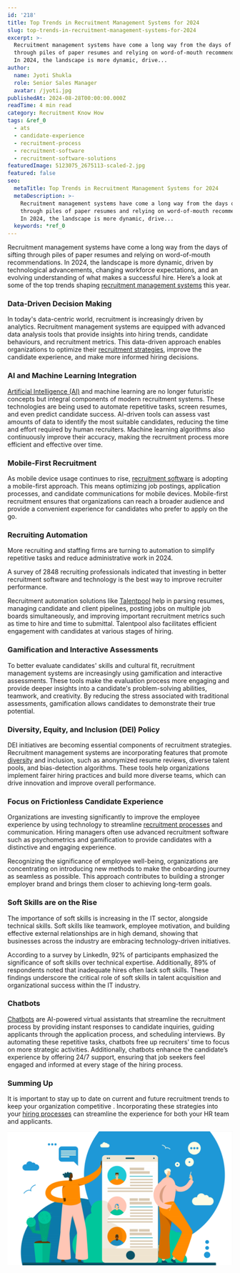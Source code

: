 ```yaml
---
id: '218'
title: Top Trends in Recruitment Management Systems for 2024
slug: top-trends-in-recruitment-management-systems-for-2024
excerpt: >-
  Recruitment management systems have come a long way from the days of sifting
  through piles of paper resumes and relying on word-of-mouth recommendations.
  In 2024, the landscape is more dynamic, drive...
author:
  name: Jyoti Shukla
  role: Senior Sales Manager
  avatar: /jyoti.jpg
publishedAt: 2024-08-28T00:00:00.000Z
readTime: 4 min read
category: Recruitment Know How
tags: &ref_0
  - ats
  - candidate-experience
  - recruitment-process
  - recruitment-software
  - recruitment-software-solutions
featuredImage: 5123075_2675113-scaled-2.jpg
featured: false
seo:
  metaTitle: Top Trends in Recruitment Management Systems for 2024
  metaDescription: >-
    Recruitment management systems have come a long way from the days of sifting
    through piles of paper resumes and relying on word-of-mouth recommendations.
    In 2024, the landscape is more dynamic, drive...
  keywords: *ref_0
---
```


Recruitment management systems have come a long way from the days of sifting through piles of paper resumes and relying on word-of-mouth recommendations. In 2024, the landscape is more dynamic, driven by technological advancements, changing workforce expectations, and an evolving understanding of what makes a successful hire. Here’s a look at some of the top trends shaping [recruitment management systems](https://www.thetalentpool.ai/blogs/key-elements-of-recruitment-management-system/ "recruitment management systems") this year.

### **Data-Driven Decision Making**

In today's data-centric world, recruitment is increasingly driven by analytics. Recruitment management systems are equipped with advanced data analysis tools that provide insights into hiring trends, candidate behaviours, and recruitment metrics. This data-driven approach enables organizations to optimize their [recruitment strategies](https://www.thetalentpool.ai/blogs/why-hiring-early-talent-key-any-recruitment-strategy/ "recruitment strategies"), improve the candidate experience, and make more informed hiring decisions.

### **AI and Machine Learning Integration**

[Artificial Intelligence (AI)](https://www.thetalentpool.ai/blogs/how-artificial-intelligence-changing-hiring-process/ "Artificial Intelligence (AI)") and machine learning are no longer futuristic concepts but integral components of modern recruitment systems. These technologies are being used to automate repetitive tasks, screen resumes, and even predict candidate success. AI-driven tools can assess vast amounts of data to identify the most suitable candidates, reducing the time and effort required by human recruiters. Machine learning algorithms also continuously improve their accuracy, making the recruitment process more efficient and effective over time.

### **Mobile-First Recruitment**

As mobile device usage continues to rise, [recruitment software](https://www.thetalentpool.ai/blogs/pros-and-cons-of-recruitment-software-for-high-growth-companies/ "recruitment software") is adopting a mobile-first approach. This means optimizing job postings, application processes, and candidate communications for mobile devices. Mobile-first recruitment ensures that organizations can reach a broader audience and provide a convenient experience for candidates who prefer to apply on the go.

### **Recruiting Automation**

More recruiting and staffing firms are turning to automation to simplify repetitive tasks and reduce administrative work in 2024.

A survey of 2848 recruiting professionals indicated that investing in better recruitment software and technology is the best way to improve recruiter performance.

Recruitment automation solutions like [Talentpool](https://www.thetalentpool.ai/ "Talentpool") help in parsing resumes, managing candidate and client pipelines, posting jobs on multiple job boards simultaneously, and improving important recruitment metrics such as time to hire and time to submittal. Talentpool also facilitates efficient engagement with candidates at various stages of hiring.

### **Gamification and Interactive Assessments**

To better evaluate candidates' skills and cultural fit, recruitment management systems are increasingly using gamification and interactive assessments. These tools make the evaluation process more engaging and provide deeper insights into a candidate's problem-solving abilities, teamwork, and creativity. By reducing the stress associated with traditional assessments, gamification allows candidates to demonstrate their true potential.

### **Diversity, Equity, and Inclusion (DEI) Policy**

DEI initiatives are becoming essential components of recruitment strategies. Recruitment management systems are incorporating features that promote [diversity](https://www.thetalentpool.ai/blogs/7-effective-diversity-recruiting-strategies-for-recruiters/ "diversity") and inclusion, such as anonymized resume reviews, diverse talent pools, and bias-detection algorithms. These tools help organizations implement fairer hiring practices and build more diverse teams, which can drive innovation and improve overall performance.

### **Focus on Frictionless Candidate Experience**

Organizations are investing significantly to improve the employee experience by using technology to streamline [recruitment processes](https://www.thetalentpool.ai/blogs/comprehensive-insight-into-the-end-to-end-recruitment-process/ "recruitment processes") and communication. Hiring managers often use advanced recruitment software such as psychometrics and gamification to provide candidates with a distinctive and engaging experience.

Recognizing the significance of employee well-being, organizations are concentrating on introducing new methods to make the onboarding journey as seamless as possible. This approach contributes to building a stronger employer brand and brings them closer to achieving long-term goals.

### **Soft Skills are on the Rise** 

The importance of soft skills is increasing in the IT sector, alongside technical skills. Soft skills like teamwork, employee motivation, and building effective external relationships are in high demand, showing that businesses across the industry are embracing technology-driven initiatives.

According to a survey by LinkedIn, 92% of participants emphasized the significance of soft skills over technical expertise. Additionally, 89% of respondents noted that inadequate hires often lack soft skills. These findings underscore the critical role of soft skills in talent acquisition and organizational success within the IT industry.

### **Chatbots**

[Chatbots](https://www.thetalentpool.ai/blogs/how-recruitment-chatbots-are-revolutionizing-the-talent-acquisition/ "Chatbots") are AI-powered virtual assistants that streamline the recruitment process by providing instant responses to candidate inquiries, guiding applicants through the application process, and scheduling interviews. By automating these repetitive tasks, chatbots free up recruiters' time to focus on more strategic activities. Additionally, chatbots enhance the candidate’s experience by offering 24/7 support, ensuring that job seekers feel engaged and informed at every stage of the hiring process.

### **Summing Up**

It is important to stay up to date on current and future recruitment trends to keep your organization competitive . Incorporating these strategies into your [](https://www.thetalentpool.ai/blogs/enhance-your-hiring-process-with-vendor-management-system/ " hiring process")[hiring processes](https://www.thetalentpool.ai/blogs/enhance-your-hiring-process-with-vendor-management-system/ "hiring processes") can streamline the experience for both your HR team and applicants.

![](images/Screenshot-2024-08-28-152756-1-1024x610.png)
